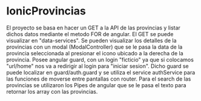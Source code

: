 # IonicProvincias

El proyecto se basa en hacer un GET a la API de las provincias y listar dichos datos mediante el metodo FOR de angular.
El GET se puede visualizar en "data-services".
Se pueden visualizar los detalles de la provincias con un modal (ModalController) que se le pasa la data de la provincia seleccionada al presionar el icono ubicado a la derecha de la provincia.
Posee angular guard, con un login "ficticio" ya que si colocamos "url/home" nos va a redirigir al login para "iniciar sesion".
Dicho guard se puede localizar en guard/auth.guard y se utiliza el service authService para las funciones de moverse entre pantallas con router.
Para el search de las provincias se utilizaron los Pipes de angular que se le pasa el texto para retornar los array con las provincias.
